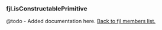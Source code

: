 ### fjl.isConstructablePrimitive
@todo - Added documentation here.
[Back to fjl members list.](#fjl-members-list)
